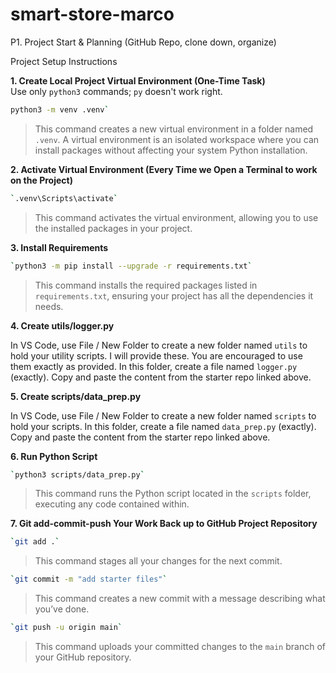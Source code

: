 # smart-store-marco
P1. Project Start &amp; Planning (GitHub Repo, clone down, organize)

Project Setup Instructions

**1. Create Local Project Virtual Environment (One-Time Task)**  
Use only `python3` commands; `py` doesn't work right.  
```bash
python3 -m venv .venv`
```
> This command creates a new virtual environment in a folder named `.venv`. A virtual environment is an isolated workspace where you can install packages without affecting your system Python installation.


**2. Activate Virtual Environment (Every Time we Open a Terminal to work on the Project)**  
```bash
`.venv\Scripts\activate`
```
> This command activates the virtual environment, allowing you to use the installed packages in your project.


**3. Install Requirements**  
```bash
`python3 -m pip install --upgrade -r requirements.txt`
```
> This command installs the required packages listed in `requirements.txt`, ensuring your project has all the dependencies it needs.


**4. Create utils/logger.py**  

In VS Code, use File / New Folder to create a new folder named `utils` to hold your utility scripts. I will provide these. You are encouraged to use them exactly as provided. In this folder, create a file named `logger.py` (exactly). Copy and paste the content from the starter repo linked above.


**5. Create scripts/data_prep.py**  

In VS Code, use File / New Folder to create a new folder named `scripts` to hold your scripts. In this folder, create a file named `data_prep.py` (exactly). Copy and paste the content from the starter repo linked above.


**6. Run Python Script**  
```bash
`python3 scripts/data_prep.py`
```
> This command runs the Python script located in the `scripts` folder, executing any code contained within.


**7. Git add-commit-push Your Work Back up to GitHub Project Repository**  
```bash
`git add .`
```
> This command stages all your changes for the next commit. 
 
```bash
`git commit -m "add starter files"`
```
> This command creates a new commit with a message describing what you’ve done.  

```bash
`git push -u origin main`
```
> This command uploads your committed changes to the `main` branch of your GitHub repository.
